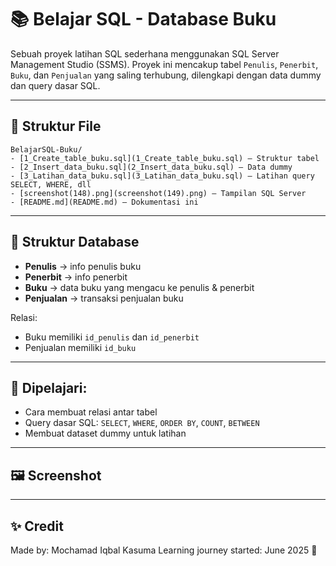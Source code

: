 # 📚 Belajar SQL - Database Buku

Sebuah proyek latihan SQL sederhana menggunakan SQL Server Management Studio (SSMS). Proyek ini mencakup tabel `Penulis`, `Penerbit`, `Buku`, dan `Penjualan` yang saling terhubung, dilengkapi dengan data dummy dan query dasar SQL.

---

## 📁 Struktur File

```
BelajarSQL-Buku/
- [1_Create_table_buku.sql](1_Create_table_buku.sql) – Struktur tabel
- [2_Insert_data_buku.sql](2_Insert_data_buku.sql) – Data dummy
- [3_Latihan_data_buku.sql](3_Latihan_data_buku.sql) – Latihan query SELECT, WHERE, dll
- [screenshot(148).png](screenshot(149).png) – Tampilan SQL Server
- [README.md](README.md) – Dokumentasi ini

```

---

## 🧱 Struktur Database

* **Penulis** → info penulis buku
* **Penerbit** → info penerbit
* **Buku** → data buku yang mengacu ke penulis & penerbit
* **Penjualan** → transaksi penjualan buku

Relasi:

* Buku memiliki `id_penulis` dan `id_penerbit`
* Penjualan memiliki `id_buku`

---

## 🧠 Dipelajari:

* Cara membuat relasi antar tabel
* Query dasar SQL: `SELECT`, `WHERE`, `ORDER BY`, `COUNT`, `BETWEEN`
* Membuat dataset dummy untuk latihan

---

## 🖼️ Screenshot

---

## ✨ Credit

Made by: Mochamad Iqbal Kasuma
Learning journey started: June 2025 🚀
